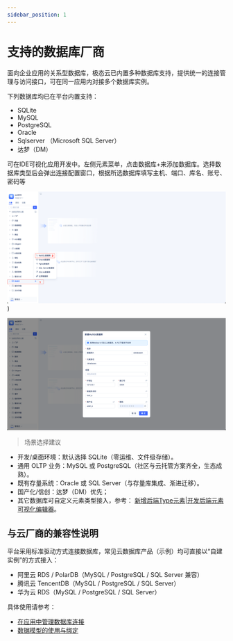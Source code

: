 ```yaml
---
sidebar_position: 1
---
```


# 支持的数据库厂商

面向企业应用的关系型数据库，极态云已内置多种数据库支持，提供统一的连接管理与访问接口，可在同一应用内对接多个数据库实例。

下列数据库均已在平台内置支持：

- SQLite 
- MySQL
- PostgreSQL
- Oracle
- Sqlserver （Microsoft SQL Server）
- 达梦（DM）

可在IDE可视化应用开发中。左侧元素菜单，点击数据库+来添加数据库。选择数据库类型后会弹出连接配置窗口，根据所选数据库填写主机、端口、库名、账号、密码等

![数据库类型](./img/%E5%88%9B%E5%BB%BA%E6%95%B0%E6%8D%AE%E5%BA%93%E5%85%83%E7%B4%A0%E6%AD%A5%E9%AA%A41.png))



![创建数据库元素步骤2](./img/创建数据库元素步骤2.png)



> 场景选择建议

- 开发/桌面环境：默认选择 SQLite（零运维、文件级存储）。
- 通用 OLTP 业务：MySQL 或 PostgreSQL（社区与云托管方案齐全，生态成熟）。
- 既有存量系统：Oracle 或 SQL Server（与存量库集成、渐进迁移）。
- 国产化/信创：达梦（DM）优先；
- 其它数据库可自定义元素类型接入，参考： [新增后端Type元素](../../../extguide/后端/新增后端Type元素.md)\|[开发后端元素可视化编辑器](../../../extguide/后端/开发后端元素可视化编辑器.md)。

## 与云厂商的兼容性说明

平台采用标准驱动方式连接数据库，常见云数据库产品（示例）均可直接以“自建实例”的方式接入：

- 阿里云 RDS / PolarDB（MySQL / PostgreSQL / SQL Server 兼容）
- 腾讯云 TencentDB（MySQL / PostgreSQL / SQL Server）
- 华为云 RDS（MySQL / PostgreSQL / SQL Server）

具体使用请参考：

- [在应用中管理数据库连接](./管理数据库连接)
- [数据模型的使用与绑定](../../../reference/开发框架/JitORM/数据模型)
